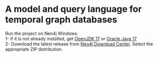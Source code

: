 # A model and query language for temporal graph databases
Run the project on Neo4j Windows.  
1- If it is not already installed, get [OpenJDK 17](https://openjdk.org/) or [Oracle Java 17](https://www.oracle.com/java/technologies/downloads)  
2- Download the latest release from [Neo4j Download Center](https://neo4j.com/deployment-center/). Select the appropriate ZIP distribution.  
